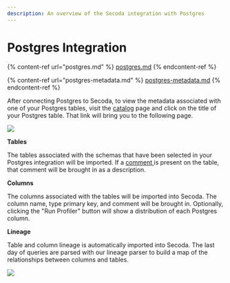 ```yaml
---
description: An overview of the Secoda integration with Postgres
---
```


# Postgres Integration

{% content-ref url="postgres.md" %}
[postgres.md](postgres.md)
{% endcontent-ref %}

{% content-ref url="postgres-metadata.md" %}
[postgres-metadata.md](postgres-metadata.md)
{% endcontent-ref %}

After connecting Postgres to Secoda, to view the metadata associated with one of your Postgres tables, visit the [catalog](https://app.secoda.co/catalog) page and click on the title of your Postgres table. That link will bring you to the following page.

![](https://secoda-public-media-assets.s3.amazonaws.com/image%20\(2\)%20\(2\)%20\(1\).png)

**Tables**

The tables associated with the schemas that have been selected in your Postgres integration will be imported. If a [comment ](https://docs.snowflake.com/en/sql-reference/sql/comment.html)is present on the table, that comment will be brought in as a description.

**Columns**

The columns associated with the tables will be imported into Secoda. The column name, type primary key, and comment will be brought in. Optionally, clicking the "Run Profiler" button will show a distribution of each Postgres column.

**Lineage**

Table and column lineage is automatically imported into Secoda. The last day of queries are parsed with our lineage parser to build a map of the relationships between columns and tables.

![](https://secoda-public-media-assets.s3.amazonaws.com/image%20\(9\)%20\(1\)%20\(1\).png)

